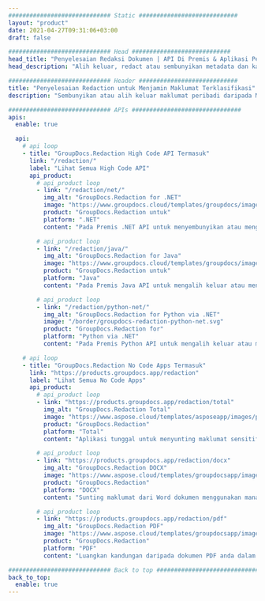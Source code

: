 ```yaml
---
############################# Static ############################
layout: "product"
date: 2021-04-27T09:31:06+03:00
draft: false

############################# Head ############################
head_title: "Penyelesaian Redaksi Dokumen | API Di Premis & Aplikasi Percuma"
head_description: "Alih keluar, redact atau sembunyikan metadata dan kandungan teks dalam MS Office Word dokumen, Excel hamparan, PowerPoint persembahan, PDF dan format fail imej."

############################# Header ############################
title: "Penyelesaian Redaction untuk Menjamin Maklumat Terklasifikasi"
description: "Sembunyikan atau alih keluar maklumat peribadi daripada Microsoft Office dokumen, hamparan, persembahan, PDF dan imej."

############################# APIs ###############################
apis:
  enable: true

  api:
    # api loop
    - title: "GroupDocs.Redaction High Code API Termasuk"
      link: "/redaction/"
      label: "Lihat Semua High Code API"
      api_product:
        # api_product loop
        - link: "/redaction/net/"
          img_alt: "GroupDocs.Redaction for .NET"
          image: "https://www.groupdocs.cloud/templates/groupdocs/images/product-logos/groupdocs-redaction-net.png"
          product: "GroupDocs.Redaction untuk"
          platform: ".NET"
          content: "Pada Premis .NET API untuk menyembunyikan atau mengalih keluar kandungan dan metadata daripada dokumen peribadi anda."

        # api_product loop
        - link: "/redaction/java/"
          img_alt: "GroupDocs.Redaction for Java"
          image: "https://www.groupdocs.cloud/templates/groupdocs/images/product-logos/groupdocs-redaction-java.png"
          product: "GroupDocs.Redaction untuk"
          platform: "Java"
          content: "Pada Premis Java API untuk mengalih keluar atau menyembunyikan teks daripada kandungan dan metadata format fail yang disokong."

        # api_product loop
        - link: "/redaction/python-net/"
          img_alt: "GroupDocs.Redaction for Python via .NET"
          image: "/border/groupdocs-redaction-python-net.svg"
          product: "GroupDocs.Redaction for"
          platform: "Python via .NET"
          content: "Pada Premis Python API untuk mengalih keluar atau menyembunyikan teks daripada kandungan dan metadata format fail yang disokong."

    # api loop
    - title: "GroupDocs.Redaction No Code Apps Termasuk"
      link: "https://products.groupdocs.app/redaction"
      label: "Lihat Semua No Code Apps"
      api_product:
        # api_product loop
        - link: "https://products.groupdocs.app/redaction/total"
          img_alt: "GroupDocs.Redaction Total"
          image: "https://www.aspose.cloud/templates/asposeapp/images/products/logo/asposeredaction-app.png"
          product: "GroupDocs.Redaction"
          platform: "Total"
          content: "Aplikasi tunggal untuk menyunting maklumat sensitif dari Word, Excel, PowerPoint, PDF dan banyak jenis dokumen lain."

        # api_product loop
        - link: "https://products.groupdocs.app/redaction/docx"
          img_alt: "GroupDocs.Redaction DOCX"
          image: "https://www.aspose.cloud/templates/groupdocsapp/images/products/logo/groupdocswords-app.png"
          product: "GroupDocs.Redaction"
          platform: "DOCX"
          content: "Sunting maklumat dari Word dokumen menggunakan mana-mana penyemak imbas web."

        # api_product loop
        - link: "https://products.groupdocs.app/redaction/pdf"
          img_alt: "GroupDocs.Redaction PDF"
          image: "https://www.aspose.cloud/templates/groupdocsapp/images/products/logo/groupdocspdf-app.png"
          product: "GroupDocs.Redaction"
          platform: "PDF"
          content: "Luangkan kandungan daripada dokumen PDF anda dalam talian secara percuma."

############################# Back to top ###############################
back_to_top:
  enable: true
---
```

